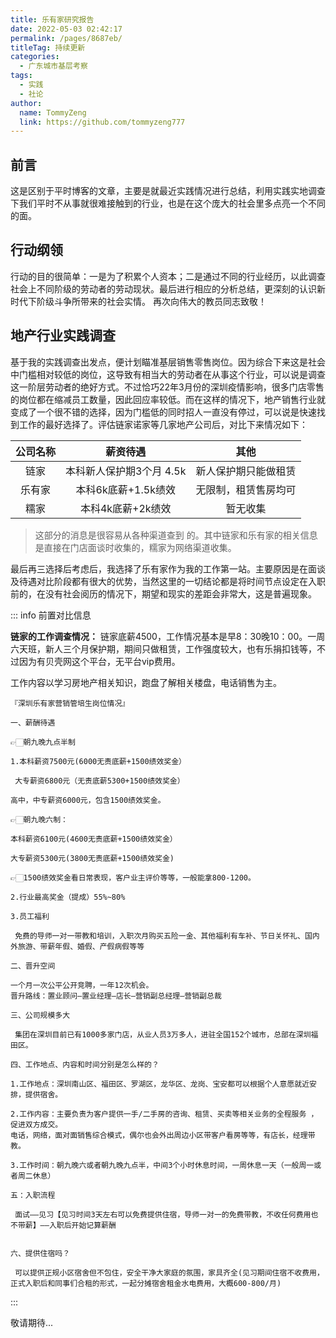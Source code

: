```yaml
---
title: 乐有家研究报告
date: 2022-05-03 02:42:17
permalink: /pages/8687eb/
titleTag: 持续更新
categories:
  - 广东城市基层考察
tags:
  - 实践
  - 社论
author: 
  name: TommyZeng
  link: https://github.com/tommyzeng777
---
```

## 前言
这是区别于平时博客的文章，主要是就最近实践情况进行总结，利用实践实地调查下我们平时不从事就很难接触到的行业，也是在这个庞大的社会里多点亮一个不同的面。<!-- more -->

## 行动纲领
行动的目的很简单：一是为了积累个人资本；二是通过不同的行业经历，以此调查社会上不同阶级的劳动者的劳动现状。最后进行相应的分析总结，更深刻的认识新时代下阶级斗争所带来的社会实情。
再次向伟大的教员同志致敬！

## 地产行业实践调查
基于我的实践调查出发点，便计划瞄准基层销售零售岗位。因为综合下来这是社会中门槛相对较低的岗位，这导致有相当大的劳动者在从事这个行业，可以说是调查这一阶层劳动者的绝好方式。不过恰巧22年3月份的深圳疫情影响，很多门店零售的岗位都在缩减员工数量，因此回应率较低。而在这样的情况下，地产销售行业就变成了一个很不错的选择，因为门槛低的同时招人一直没有停过，可以说是快速找到工作的最好选择了。评估链家诺家等几家地产公司后，对比下来情况如下：

| 公司名称 | 薪资待遇 | 其他 |
|:----:|:----:|:----:|
|链家|   本科新人保护期3个月 4.5k  |   新人保护期只能做租赁   |
|   乐有家  |  本科6k底薪+1.5k绩效   |   无限制，租赁售房均可   |
|    糯家  | 本科4k底薪+2k绩效 |   暂无收集   |

> 这部分的消息是很容易从各种渠道查到    的。其中链家和乐有家的相关信息是直接在门店面谈时收集的，糯家为网络渠道收集。

最后再三选择后考虑后，我选择了乐有家作为我的工作第一站。主要原因是在面谈及待遇对比阶段都有很大的优势，当然这里的一切结论都是将时间节点设定在入职前的，在没有社会阅历的情况下，期望和现实的差距会非常大，这是普遍现象。

::: info 前置对比信息

**链家的工作调查情况：**
链家底薪4500，工作情况基本是早8：30晚10：00。一周六天班，新人三个月保护期，期间只做租赁，工作强度较大，也有乐捐扣钱等，不过因为有贝壳网这个平台，无平台vip费用。

工作内容以学习房地产相关知识，跑盘了解相关楼盘，电话销售为主。


``` 薪资信息
『深圳乐有家营销管培生岗位情况』

一、薪酬待遇

👉🏻朝九晚九点半制

1.本科薪资7500元(6000无责底薪+1500绩效奖金）

 大专薪资6800元（无责底薪5300+1500绩效奖金）

高中，中专薪资6000元，包含1500绩效奖金。

👉🏻朝九晚六制：

本科薪资6100元(4600无责底薪+1500绩效奖金）

大专薪资5300元(3800无责底薪+1500绩效奖金)

👉🏻1500绩效奖金看日常表现，客户业主评价等等，一般能拿800-1200。

2.行业最高奖金（提成）55%~80%

3.员工福利

 免费的导师一对一带教和培训，入职次月购买五险一金、其他福利有车补、节日关怀礼、国内外旅游、带薪年假、婚假、产假病假等等

二、晋升空间

一个月一次公平公开竞聘，一年12次机会。
晋升路线：置业顾问—置业经理—店长—营销副总经理—营销副总裁

三、公司规模多大

 集团在深圳目前已有1000多家门店，从业人员3万多人，进驻全国152个城市，总部在深圳福田区。

四、工作地点、内容和时间分别是怎么样的？

1.工作地点：深圳南山区、福田区、罗湖区，龙华区、龙岗、宝安都可以根据个人意愿就近安排，提供宿舍。

2.工作内容：主要负责为客户提供一手/二手房的咨询、租赁、买卖等相关业务的全程服务 ，促进双方成交。
电话，网络，面对面销售综合模式，偶尔也会外出周边小区带客户看房等等，有店长，经理带教。

3.工作时间：朝九晚六或者朝九晚九点半，中间3个小时休息时间，一周休息一天（一般周一或者周二休息）

五：入职流程

 面试——见习【见习时间3天左右可以免费提供住宿，导师一对一的免费带教，不收任何费用也不带薪】——入职后开始记算薪酬


六、提供住宿吗？

 可以提供正规小区宿舍但不包住，安全干净大家庭的氛围，家具齐全(见习期间住宿不收费用，正式入职后和同事们合租的形式，一起分摊宿舍租金水电费用，大概600-800/月)
```

:::

敬请期待...
